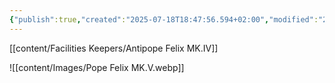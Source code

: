 ```yaml
---
{"publish":true,"created":"2025-07-18T18:47:56.594+02:00","modified":"2025-07-18T17:55:35.487+02:00","cssclasses":""}
---
```


[[content/Facilities Keepers/Antipope Felix MK.IV]]


![[content/Images/Pope Felix MK.V.webp]]